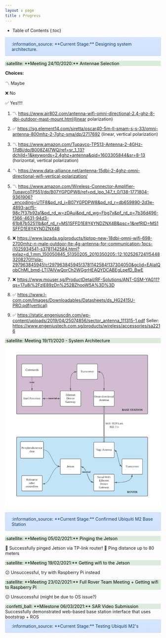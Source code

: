 ```yaml
---
layout : page
title : Progress
---
```

<style>
.alert {
    position:relative;
    padding:.75rem 1.25rem;
    margin-bottom:1rem;
    border:1px solid transparent;
    order-radius:.25rem
}
.alert-primary {
    color:#073984;
    background-image:linear-gradient(180deg, #d6e6ff, #cfe2ff);
    border-color:#bbd6fe
}
.alert-warning {
	color: #856404;
	background-image: linear-gradient(180deg, #fff5d5, #fff3cd);
	border-color: #ffeeba
}
.alert-tip {
    color: #000000;
	background-image: linear-gradient(180deg, #DCECDC, #DCECDC);
	border-color: #DCDCDC
}
</style>

* Table of Contents
{:toc}

<div markdown="span" class="alert alert-primary">
:information_source: **Current Stage:** Designing system architecture.
</div>

<div markdown="span" class="alert-tip">
:satellite: **Meeting 24/10/2020:** Antennae Selection
</div>

**Choices:**  

:part_alternation_mark: Maybe

:x: No 

:white_check_mark: Yes!!!! 

1) :part_alternation_mark: https://www.air802.com/antenna-wifi-omni-directional-2.4-ghz-8-dbi-outdoor-mast-mount.html(linear polarization) 

2) :white_check_mark: https://sg.element14.com/siretta/oscar40-5m-ll-smam-s-s-33/omni-antenna-800mhz-2-7ghz-sma/dp/2717692 (linear, vertical polarization) 

3) :part_alternation_mark: https://www.amazon.com/Tupavco-TP513-Antenna-2-4GHz-17dBi/dp/B008Z4I7WQ/ref=sr_1_13?dchild=1&keywords=2.4ghz+antenna&qid=1603305844&sr=8-13 (horizontal, vertical polarization) 

4) :part_alternation_mark: https://www.data-alliance.net/antenna-15dbi-2-4ghz-omni-directional-wifi-vertical-polarization/ 

5) :part_alternation_mark: https://www.amazon.com/Wireless-Connector-Amplifier-TupavcoTP551/dp/B07YGPDPW8/ref=pd_lpo_147_t_0/138-1771804-9361906?_encoding=UTF8&pd_rd_i=B07YGPDPW8&pd_rd_r=db659890-2d3e-4893-acf5-98c7f37b92a1&pd_rd_w=zDAui&pd_rd_wg=Fbg7x&pf_rd_p=7b36d496-f366-4631-94d3-61b87b52511b&pf_rd_r=MS1SFFD1E8Y4YNDZNX4B&psc=1&refRID=MS1SFFD1E8Y4YNDZNX4B 

6) :x: https://www.lazada.sg/products/tiptop-new-18dbi-omni-wifi-698-2700mhz-n-male-outdoor-lte-4g-antenna-for-communication-1pcs-i1025934541-s3781142584.html?exlaz=d_1:mm_150050845_51350205_2010350205::12:1025267241!54483208270!!!pla-297963845945!c!297963845945!3781142584!137304050&gclid=EAIaIQobChMI_bmd-LTI7AIVwQorCh2WGgrHEAQYDCABEgLpefD_BwE 

7) :x: https://www.mouser.sg/ProductDetail/RF-Solutions/ANT-GSM-YAG11?qs=17u8i%2FzlE89zDn%252BZhooW5A%3D%3D 

8) :white_check_mark: https://www.l-com.com/Images/Downloadables/Datasheets/ds_HG2415U-PRO.pdf(vertical) 

9) :white_check_mark: https://static.engeniuscdn.com/wp-content/uploads/2019/04/25074856/sector_antenna_111315-1.pdf 
Seller: https://www.engeniustech.com.sg/products/wireless/accessories/sa2216 

<div markdown="span" class="alert-tip">
:satellite: Meeting 19/11/2020 - System Architecture
</div>

![Architecture](tasks/archi-v1.png)



<div markdown="span" class="alert alert-primary">
:information_source: **Current Stage:** Confirmed Ubiquiti M2 Base Station
</div>
 
<div markdown="span" class="alert-tip">
:satellite: **Meeting 05/02/2021:** Pinging the Jetson
</div>
 
:tada: Successfully pinged Jetson via TP-link router!
:tada: Ping distance up to 80 meters
 
<div markdown="span" class="alert-tip">
:satellite: **Meeting 19/02/2021:** Getting wifi to the Jetson
</div>

:confused: Unsuccessful, try with Raspberry Pi instead

<div markdown="span" class="alert-tip">
:satellite: **Meeting 23/02/2021:** Full Rover Team Meeting + Getting wifi to Raspberry Pi
</div>

:confused: Unsuccessful (might be due to OS issue?)

<div markdown="span" class="alert-tip">
:confetti_ball: **Milestone 06/03/2021:** SAR Video Submission
</div>
Successfully demonstrated web-based base station interface that uses bootstrap + ROS

<div markdown="span" class="alert alert-primary">
:information_source: **Current Stage:** Testing Ubiquiti M2's
</div>
